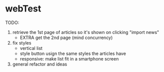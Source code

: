 # webTest

TODO:
1. retrieve the 1st page of articles so it's shown on clicking "import news"
	* EXTRA get the 2nd page (mind concurrency)
2. fix styles
	* vertical list
	* style button usign the same styles the articles have
	* responsive: make list fit in a smartphone screen
3. general refactor and ideas
